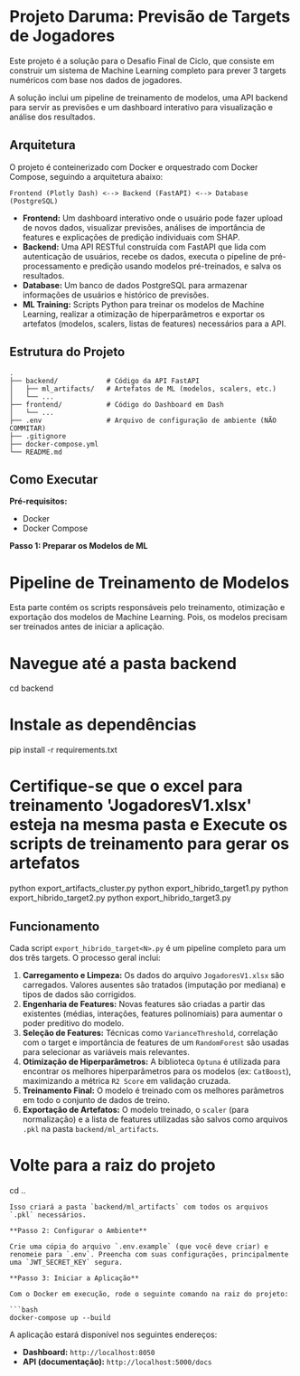 # Projeto Daruma: Previsão de Targets de Jogadores

Este projeto é a solução para o Desafio Final de Ciclo, que consiste em construir um sistema de Machine Learning completo para prever 3 targets numéricos com base nos dados de jogadores.

A solução inclui um pipeline de treinamento de modelos, uma API backend para servir as previsões e um dashboard interativo para visualização e análise dos resultados.

## Arquitetura

O projeto é conteinerizado com Docker e orquestrado com Docker Compose, seguindo a arquitetura abaixo:

```
Frontend (Plotly Dash) <--> Backend (FastAPI) <--> Database (PostgreSQL)
```

-   **Frontend:** Um dashboard interativo onde o usuário pode fazer upload de novos dados, visualizar previsões, análises de importância de features e explicações de predição individuais com SHAP.
-   **Backend:** Uma API RESTful construída com FastAPI que lida com autenticação de usuários, recebe os dados, executa o pipeline de pré-processamento e predição usando modelos pré-treinados, e salva os resultados.
-   **Database:** Um banco de dados PostgreSQL para armazenar informações de usuários e histórico de previsões.
-   **ML Training:** Scripts Python para treinar os modelos de Machine Learning, realizar a otimização de hiperparâmetros e exportar os artefatos (modelos, scalers, listas de features) necessários para a API.

## Estrutura do Projeto

```
.
├── backend/            # Código da API FastAPI
│   ├── ml_artifacts/   # Artefatos de ML (modelos, scalers, etc.)
│   └── ...
├── frontend/           # Código do Dashboard em Dash
│   └── ...
├── .env                # Arquivo de configuração de ambiente (NÃO COMMITAR)
├── .gitignore
├── docker-compose.yml
└── README.md
```

## Como Executar

**Pré-requisitos:**
*   Docker
*   Docker Compose

**Passo 1: Preparar os Modelos de ML**

# Pipeline de Treinamento de Modelos

Esta parte contém os scripts responsáveis pelo treinamento, otimização e exportação dos modelos de Machine Learning. Pois, os modelos precisam ser treinados antes de iniciar a aplicação.

# Navegue até a pasta backend
cd backend

# Instale as dependências
pip install -r requirements.txt

# Certifique-se que o excel para treinamento 'JogadoresV1.xlsx' esteja na mesma pasta e Execute os scripts de treinamento para gerar os artefatos
python export_artifacts_cluster.py
python export_hibrido_target1.py
python export_hibrido_target2.py
python export_hibrido_target3.py

## Funcionamento
Cada script `export_hibrido_target<N>.py` é um pipeline completo para um dos três targets. O processo geral inclui:

1.  **Carregamento e Limpeza:** Os dados do arquivo `JogadoresV1.xlsx` são carregados. Valores ausentes são tratados (imputação por mediana) e tipos de dados são corrigidos.
2.  **Engenharia de Features:** Novas features são criadas a partir das existentes (médias, interações, features polinomiais) para aumentar o poder preditivo do modelo.
3.  **Seleção de Features:** Técnicas como `VarianceThreshold`, correlação com o target e importância de features de um `RandomForest` são usadas para selecionar as variáveis mais relevantes.
4.  **Otimização de Hiperparâmetros:** A biblioteca `Optuna` é utilizada para encontrar os melhores hiperparâmetros para os modelos (ex: `CatBoost`), maximizando a métrica `R2 Score` em validação cruzada.
5.  **Treinamento Final:** O modelo é treinado com os melhores parâmetros em todo o conjunto de dados de treino.
6.  **Exportação de Artefatos:** O modelo treinado, o `scaler` (para normalização) e a lista de features utilizadas são salvos como arquivos `.pkl` na pasta `backend/ml_artifacts`.

# Volte para a raiz do projeto
cd ..
```
Isso criará a pasta `backend/ml_artifacts` com todos os arquivos `.pkl` necessários.

**Passo 2: Configurar o Ambiente**

Crie uma cópia do arquivo `.env.example` (que você deve criar) e renomeie para `.env`. Preencha com suas configurações, principalmente uma `JWT_SECRET_KEY` segura.

**Passo 3: Iniciar a Aplicação**

Com o Docker em execução, rode o seguinte comando na raiz do projeto:

```bash
docker-compose up --build
```

A aplicação estará disponível nos seguintes endereços:
-   **Dashboard:** `http://localhost:8050`
-   **API (documentação):** `http://localhost:5000/docs`